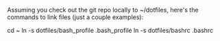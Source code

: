Assuming you check out the git repo locally to ~/dotfiles, here's the
commands to link files (just a couple examples):

cd ~
ln -s dotfiles/bash_profile .bash_profile
ln -s dotfiles/bashrc .bashrc

